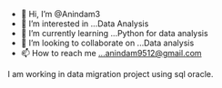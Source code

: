 - 👋 Hi, I’m @Anindam3
- 👀 I’m interested in ...Data Analysis
- 🌱 I’m currently learning ...Python for data analysis
- 💞️ I’m looking to collaborate on ...Data analysis 
- 📫 How to reach me ...anindam9512@gmail.com

<!---
Anindam3/Anindam3 is a ✨ special ✨ repository because its `README.md` (this file) appears on your GitHub profile.
You can click the Preview link to take a look at your changes.
--->I am working in data migration project using sql oracle.
